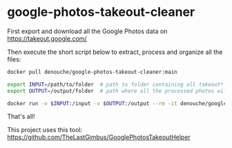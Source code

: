 # google-photos-takeout-cleaner

First export and download all the Google Photos data on https://takeout.google.com/

Then execute the short script below to extract, process and organize all the files:

```bash
docker pull denouche/google-photos-takeout-cleaner:main

export INPUT=/path/to/folder  # path to folder containing all takeout*.tgz files
export OUTPUT=/output/folder  # path where all the processed photos will be stored

docker run -v $INPUT:/input -v $OUTPUT:/output --rm -it denouche/google-photos-takeout-cleaner:main
```

That's all!

This project uses this tool: https://github.com/TheLastGimbus/GooglePhotosTakeoutHelper
